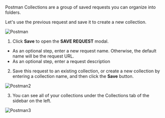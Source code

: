 Postman Collections are a group of saved requests you can organize into folders.

Let's use the previous request and save it to create a new collection.

![Postman](https://i.ibb.co/rch5wzk/app-overview-v8.png)

1. Click **Save** to open the **SAVE REQUEST** modal.

- As an optional step, enter a new request name. Otherwise, the default name will be the request URL.
- As an optional step, enter a request description

2. Save this request to an existing collection, or create a new collection by entering a collection name, and then click the **Save** button.

![Postman2](https://i.ibb.co/fXHfyjY/app-overview-v8.png)

3. You can see all of your collections under the Collections tab of the sidebar on the left.

![Postman3](https://i.ibb.co/Hg2dc2Y/app-overview-v8.png)
